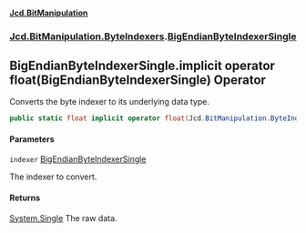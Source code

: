 #### [Jcd.BitManipulation](index.md 'index')

### [Jcd.BitManipulation.ByteIndexers](Jcd.BitManipulation.ByteIndexers.md 'Jcd.BitManipulation.ByteIndexers').[BigEndianByteIndexerSingle](Jcd.BitManipulation.ByteIndexers.BigEndianByteIndexerSingle.md 'Jcd.BitManipulation.ByteIndexers.BigEndianByteIndexerSingle')

## BigEndianByteIndexerSingle.implicit operator float(BigEndianByteIndexerSingle) Operator

Converts the byte indexer to its underlying data type.

```csharp
public static float implicit operator float(Jcd.BitManipulation.ByteIndexers.BigEndianByteIndexerSingle indexer);
```

#### Parameters

<a name='Jcd.BitManipulation.ByteIndexers.BigEndianByteIndexerSingle.op_Implicitfloat(Jcd.BitManipulation.ByteIndexers.BigEndianByteIndexerSingle).indexer'></a>

`indexer` [BigEndianByteIndexerSingle](Jcd.BitManipulation.ByteIndexers.BigEndianByteIndexerSingle.md 'Jcd.BitManipulation.ByteIndexers.BigEndianByteIndexerSingle')

The indexer to convert.

#### Returns

[System.Single](https://docs.microsoft.com/en-us/dotnet/api/System.Single 'System.Single')
The raw data.